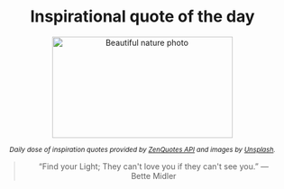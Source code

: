 
<div align="center">

# Inspirational quote of the day

<img src="./data/photo.jpeg" alt="Beautiful nature photo" width="320" height="180">

<sub><i>Daily dose of inspiration quotes provided by [ZenQuotes API](https://zenquotes.io/) and images by [Unsplash](https://unsplash.com/).</i></sub>


<blockquote>&ldquo;Find your Light; They can't love you if they can't see you.&rdquo; &mdash; <footer>Bette Midler</footer></blockquote>

</div>
